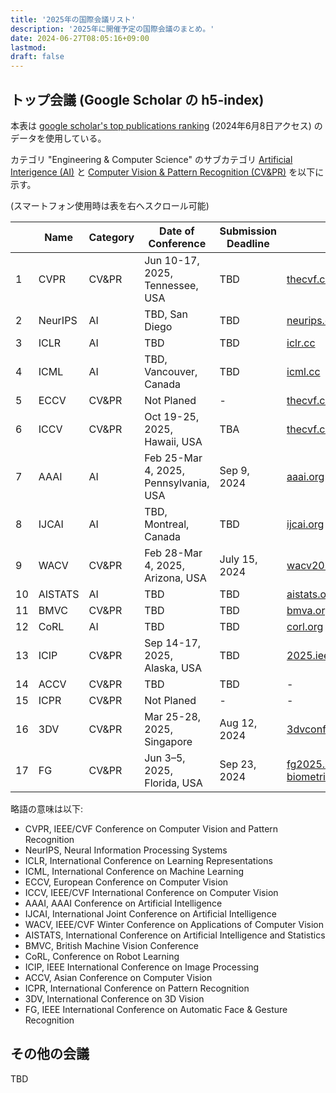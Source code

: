 ```yaml
---
title: '2025年の国際会議リスト'
description: '2025年に開催予定の国際会議のまとめ。'
date: 2024-06-27T08:05:16+09:00
lastmod: 
draft: false
---
```


## トップ会議 (Google Scholar の h5-index)

本表は [google scholar's top publications ranking](https://scholar.google.com/citations?view_op=top_venues&hl=en) (2024年6月8日アクセス) のデータを使用している。

カテゴリ "Engineering & Computer Science" のサブカテゴリ [Artificial Interigence (AI)](https://scholar.google.com/citations?view_op=top_venues&hl=en&vq=eng_artificialintelligence) と [Computer Vision & Pattern Recognition (CV&PR)](https://scholar.google.com/citations?view_op=top_venues&hl=en&vq=eng_computervisionpatternrecognition) を以下に示す。

(スマートフォン使用時は表を右へスクロール可能)

| | Name | Category | Date of Conference | Submission Deadline | Link | h5-index | h5-median |
|---|---|---|---|---|---|---|---|
| 1 | CVPR | CV&PR |  Jun 10-17, 2025, Tennessee, USA | TBD | [thecvf.com](https://www.thecvf.com/) | 422 | 681 |
| 2 | NeurIPS | AI | TBD, San Diego | TBD | [neurips.cc](https://neurips.cc/Conferences/FutureMeetings) | 309 | 503 |
| 3 | ICLR | AI | TBD | TBD | [iclr.cc](https://iclr.cc/) | 303 | 563 |
| 4 | ICML | AI | TBD, Vancouver, Canada | TBD | [icml.cc](https://icml.cc/Conferences/FutureMeetings) | 254 | 463 |
| 5 | ECCV | CV&PR | Not Planed | - | [thecvf.com](https://www.thecvf.com/?page_id=100) | 238 | 390 |
| 6 | ICCV | CV&PR | Oct 19-25, 2025, Hawaii, USA | TBA | [thecvf.com](https://www.thecvf.com/) | 228 | 366 |
| 7 | AAAI | AI | Feb 25-Mar 4, 2025, Pennsylvania, USA | Sep 9, 2024 | [aaai.org](https://aaai.org/conference/aaai/aaai-25/) | 212 | 344 |
| 8 | IJCAI | AI | TBD, Montreal, Canada | TBD | [ijcai.org](https://www.ijcai.org/future_conferences) | 133 | 197 |
| 9 | WACV | CV&PR | Feb 28-Mar 4, 2025, Arizona, USA | July 15, 2024 | [wacv2025.thecvf.com](https://wacv2025.thecvf.com/) | 95 | 150 |
| 10 | AISTATS | AI | TBD | TBD | [aistats.org](https://aistats.org/) | 91 | 148 |
| 11 | BMVC | CV&PR | TBD | TBD | [bmva.org](https://www.bmva.org/bmvc) | 77 | 128 |
| 12 | CoRL | AI | TBD | TBD | [corl.org](https://www.corl.org/) | 76 | 133 |
| 13 | ICIP | CV&PR | Sep 14-17, 2025, Alaska, USA | TBD | [2025.ieeeicip.org](https://2025.ieeeicip.org/) | 61 | 90 |
| 14 | ACCV | CV&PR | TBD | TBD | - | 60 | 92 |
| 15 | ICPR | CV&PR | Not Planed | - | - | 58 | 84 |
| 16 | 3DV | CV&PR | Mar 25-28, 2025, Singapore | Aug 12, 2024 | [3dvconf.github.io](https://3dvconf.github.io/2025/) | 47 | 83 |
| 17 | FG | CV&PR | Jun 3–5, 2025, Florida, USA | Sep 23, 2024 | [fg2025.ieee-biometrics.org](https://fg2025.ieee-biometrics.org/) | 47 | 79 |

略語の意味は以下:

* CVPR, IEEE/CVF Conference on Computer Vision and Pattern Recognition
* NeurIPS, Neural Information Processing Systems
* ICLR, International Conference on Learning Representations
* ICML, International Conference on Machine Learning
* ECCV, European Conference on Computer Vision
* ICCV, IEEE/CVF International Conference on Computer Vision
* AAAI, AAAI Conference on Artificial Intelligence
* IJCAI, International Joint Conference on Artificial Intelligence
* WACV, IEEE/CVF Winter Conference on Applications of Computer Vision
* AISTATS, International Conference on Artificial Intelligence and Statistics
* BMVC, British Machine Vision Conference
* CoRL, Conference on Robot Learning
* ICIP, IEEE International Conference on Image Processing
* ACCV, Asian Conference on Computer Vision
* ICPR, International Conference on Pattern Recognition
* 3DV, International Conference on 3D Vision
* FG, IEEE International Conference on Automatic Face & Gesture Recognition

## その他の会議

TBD
